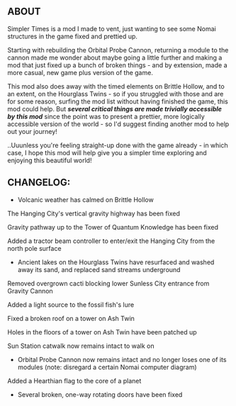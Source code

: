 ## ABOUT

Simpler Times is a mod I made to vent, just wanting to see some Nomai structures in the game fixed and prettied up.

Starting with rebuilding the Orbital Probe Cannon, returning a module to the cannon made me wonder about maybe going a little further and making a mod that just fixed up a bunch of broken things - and by extension, made a more casual, new game plus version of the game.

This mod also does away with the timed elements on Brittle Hollow, and to an extent, on the Hourglass Twins - so if you struggled with those and are for some reason, surfing the mod list without having finished the game, this mod could help.
But ***several critical things are made trivially accessible by this mod*** since the point was to present a prettier, more logically accessible version of the world - so I'd suggest finding another mod to help out your journey!

..Uuunless you're feeling straight-up done with the game already - in which case, I hope this mod will help give you a simpler time exploring and enjoying this beautiful world!



## CHANGELOG:

* Volcanic weather has calmed on Brittle Hollow

The Hanging City's vertical gravity highway has been fixed

Gravity pathway up to the Tower of Quantum Knowledge has been fixed

Added a tractor beam controller to enter/exit the Hanging City from the north pole surface



* Ancient lakes on the Hourglass Twins have resurfaced and washed away its sand, and replaced sand streams underground

Removed overgrown cacti blocking lower Sunless City entrance from Gravity Cannon

Added a light source to the fossil fish's lure

Fixed a broken roof on a tower on Ash Twin

Holes in the floors of a tower on Ash Twin have been patched up

Sun Station catwalk now remains intact to walk on



* Orbital Probe Cannon now remains intact and no longer loses one of its modules (note: disregard a certain Nomai computer diagram)

Added a Hearthian flag to the core of a planet

* Several broken, one-way rotating doors have been fixed